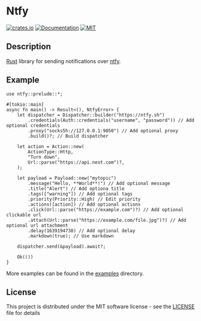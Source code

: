 # Ntfy

[![crates.io](https://img.shields.io/crates/v/ntfy.svg)](https://crates.io/crates/ntfy)
[![Documentation](https://docs.rs/ntfy/badge.svg)](https://docs.rs/ntfy)
[![MIT](https://img.shields.io/crates/l/ntfy.svg)](LICENSE)

## Description

[Rust](https://rust-lang.org) library for sending notifications over [ntfy](https://ntfy.sh).

## Example

```rust,no_run
use ntfy::prelude::*;

#[tokio::main]
async fn main() -> Result<(), NtfyError> {
    let dispatcher = Dispatcher::builder("https://ntfy.sh")
        .credentials(Auth::credentials("username", "password")) // Add optional credentials
        .proxy("socks5h://127.0.0.1:9050") // Add optional proxy
        .build()?; // Build dispatcher

    let action = Action::new(
        ActionType::Http,
        "Turn down",
        Url::parse("https://api.nest.com")?,
    );

    let payload = Payload::new("mytopic")
        .message("Hello, **World**!") // Add optional message
        .title("Alert") // Add optiona title
        .tags(["warning"]) // Add optional tags
        .priority(Priority::High) // Edit priority
        .actions([action]) // Add optional actions
        .click(Url::parse("https://example.com")?) // Add optional clickable url
        .attach(Url::parse("https://example.com/file.jpg")?) // Add optional url attachment
        .delay(1639194738) // Add optional delay
        .markdown(true); // Use markdown

    dispatcher.send(&payload).await?;

    Ok(())
}
```

More examples can be found in the [examples](examples) directory.

## License

This project is distributed under the MIT software license - see the [LICENSE](LICENSE) file for details
